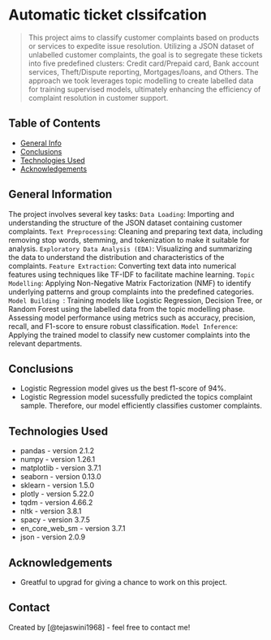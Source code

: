 # Automatic ticket clssifcation 
> This project aims to classify customer complaints based on products or services to expedite issue resolution. Utilizing a JSON dataset of unlabelled customer complaints, the goal is to segregate these tickets into five predefined clusters: Credit card/Prepaid card, Bank account services, Theft/Dispute reporting, Mortgages/loans, and Others. The approach we took leverages topic modelling to create labelled data for training supervised models, ultimately enhancing the efficiency of complaint resolution in customer support.

## Table of Contents
* [General Info](#general-information)
* [Conclusions](#conclusions)
* [Technologies Used](#technologies-used)
* [Acknowledgements](#acknowledgements)

## General Information
The project involves several key tasks:
`Data Loading`: Importing and understanding the structure of the JSON dataset containing customer complaints.
`Text Preprocessing`: Cleaning and preparing text data, including removing stop words, stemming, and tokenization to make it suitable for analysis.
`Exploratory Data Analysis (EDA)`: Visualizing and summarizing the data to understand the distribution and characteristics of the complaints.
`Feature Extraction`: Converting text data into numerical features using techniques like TF-IDF to facilitate machine learning.
`Topic Modelling`: Applying Non-Negative Matrix Factorization (NMF) to identify underlying patterns and group complaints into the predefined categories.
`Model Building `: Training models like Logistic Regression, Decision Tree, or Random Forest using the labelled data from the topic modelling phase. Assessing model    performance using metrics such as accuracy, precision, recall, and F1-score to ensure robust classification.
`Model Inference`: Applying the trained model to classify new customer complaints into the relevant departments.

## Conclusions
- Logistic Regression model gives us the best f1-score of 94%.
- Logistic Regression model sucessfully predicted the topics complaint sample. Therefore, our model efficiently classifies customer complaints. 

## Technologies Used
- pandas - version 2.1.2
- numpy - version 1.26.1
- matplotlib - version 3.7.1
- seaborn - version 0.13.0
- sklearn - version 1.5.0
- plotly - version 5.22.0
- tqdm - version 4.66.2
- nltk - version 3.8.1
- spacy - version 3.7.5
- en_core_web_sm - version 3.7.1
- json - version 2.0.9

## Acknowledgements
- Greatful to upgrad for giving a chance to work on this project.

## Contact
Created by [@tejaswini1968] - feel free to contact me!


